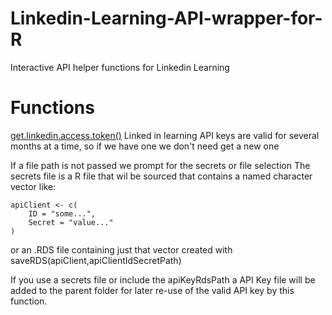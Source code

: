 # Linkedin-Learning-API-wrapper-for-R
Interactive API helper functions for Linkedin Learning 

# Functions
[get.linkedin.access.token()](./R/getLinkedinLearningApiToken.R)
 Linked in learning API keys are valid for several months at a time, 
 so if we have one we don't need get a new one

 If a file path is not passed we prompt for the secrets or file selection
 The secrets file is a R file that wil be sourced that contains a named character vector like:
```
apiClient <- c(
	ID = "some...",
	Secret = "value..."
)
```
 or an .RDS file containing just that vector created with
 saveRDS(apiClient,apiClientIdSecretPath)  

 If you use a secrets file or include the apiKeyRdsPath a API Key file will be added to the parent folder for later re-use of the valid API key by this function.
